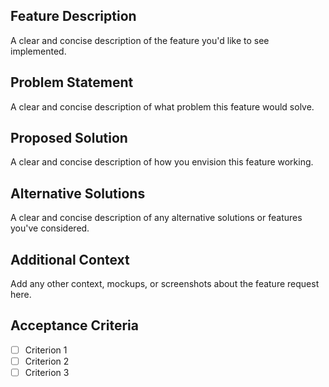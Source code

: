 ## Feature Description

A clear and concise description of the feature you'd like to see implemented.

## Problem Statement

A clear and concise description of what problem this feature would solve.

## Proposed Solution

A clear and concise description of how you envision this feature working.

## Alternative Solutions

A clear and concise description of any alternative solutions or features you've considered.

## Additional Context

Add any other context, mockups, or screenshots about the feature request here.

## Acceptance Criteria

- [ ] Criterion 1
- [ ] Criterion 2
- [ ] Criterion 3
